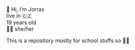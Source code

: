 👋 Hi, I’m Jorras  
live in 🇨🇿  
19 years old  
🏳️‍⚧️ she/her  

This is a repository mostly for school stuffs so 💁‍♀️
